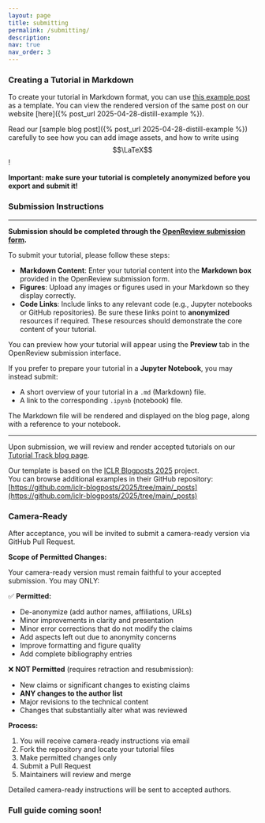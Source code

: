 ```yaml
---
layout: page
title: submitting
permalink: /submitting/
description:
nav: true
nav_order: 3
---
```


### Creating a Tutorial in Markdown


To create your tutorial in Markdown format, you can use [this example post](https://github.com/data-brain-mind/tutorials/blob/main/_posts/2025-04-28-distill-example.md) as a template. You can view the rendered version of the same post on our website [here]({% post_url 2025-04-28-distill-example %}).


Read our [sample blog post]({% post_url 2025-04-28-distill-example %}) carefully to see how you can add image assets, and how to write using $$\LaTeX$$!


**Important: make sure your tutorial is completely anonymized before you export and submit it!**

### Submission Instructions
---

**Submission should be completed through the [OpenReview submission form](https://openreview.net/group?id=NeurIPS.cc/2025/Workshop/DBM/Tutorials&referrer=%5BHomepage%5D(%2F)#tab-your-consoles).**

To submit your tutorial, please follow these steps:

- **Markdown Content**: Enter your tutorial content into the **Markdown box** provided in the OpenReview submission form.
- **Figures**: Upload any images or figures used in your Markdown so they display correctly.
- **Code Links**: Include links to any relevant code (e.g., Jupyter notebooks or GitHub repositories). Be sure these links point to **anonymized** resources if required. These resources should demonstrate the core content of your tutorial.


You can preview how your tutorial will appear using the **Preview** tab in the OpenReview submission interface.


If you prefer to prepare your tutorial in a **Jupyter Notebook**, you may instead submit:

- A short overview of your tutorial in a `.md` (Markdown) file.
- A link to the corresponding `.ipynb` (notebook) file.

The Markdown file will be rendered and displayed on the blog page, along with a reference to your notebook.




---

Upon submission, we will review and render accepted tutorials on our [Tutorial Track blog page](/tutorials/blog/index.html).

Our template is based on the [ICLR Blogposts 2025](https://iclr-blogposts.github.io/2025/about/) project.  
You can browse additional examples in their GitHub repository:  
[https://github.com/iclr-blogposts/2025/tree/main/_posts](https://github.com/iclr-blogposts/2025/tree/main/_posts)



### Camera-Ready

After acceptance, you will be invited to submit a camera-ready version via GitHub Pull Request.

**Scope of Permitted Changes:**

Your camera-ready version must remain faithful to your accepted submission. You may ONLY:

✅ **Permitted:**
- De-anonymize (add author names, affiliations, URLs)
- Minor improvements in clarity and presentation
- Minor error corrections that do not modify the claims
- Add aspects left out due to anonymity concerns
- Improve formatting and figure quality
- Add complete bibliography entries

❌ **NOT Permitted** (requires retraction and resubmission):
- New claims or significant changes to existing claims
- **ANY changes to the author list**
- Major revisions to the technical content
- Changes that substantially alter what was reviewed

**Process:**
1. You will receive camera-ready instructions via email
2. Fork the repository and locate your tutorial files
3. Make permitted changes only
4. Submit a Pull Request
5. Maintainers will review and merge

Detailed camera-ready instructions will be sent to accepted authors.

### Full guide coming soon!
